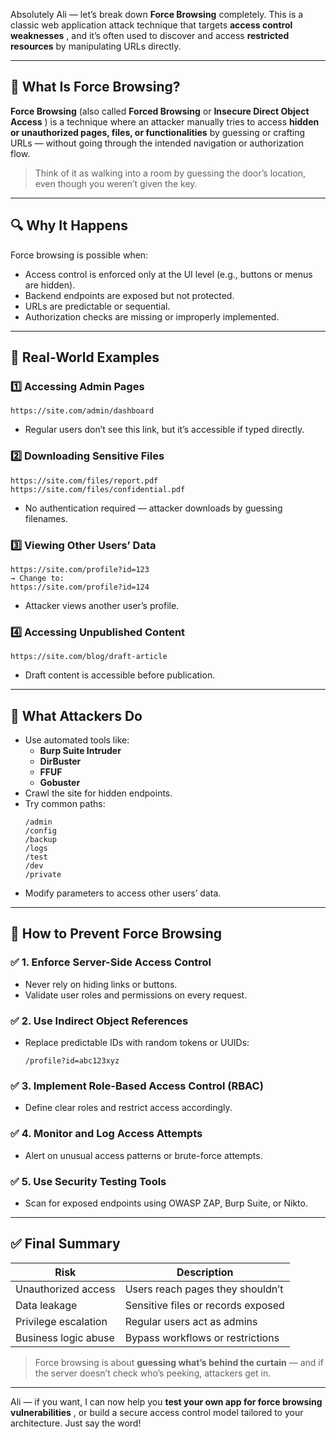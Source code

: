 Absolutely Ali — let’s break down **Force Browsing** completely. This is a classic web application attack technique that targets  **access control weaknesses** , and it’s often used to discover and access **restricted resources** by manipulating URLs directly.

---

## 🧠 What Is Force Browsing?

**Force Browsing** (also called **Forced Browsing** or  **Insecure Direct Object Access** ) is a technique where an attacker manually tries to access **hidden or unauthorized pages, files, or functionalities** by guessing or crafting URLs — without going through the intended navigation or authorization flow.

> Think of it as walking into a room by guessing the door’s location, even though you weren’t given the key.

---

## 🔍 Why It Happens

Force browsing is possible when:

* Access control is enforced only at the UI level (e.g., buttons or menus are hidden).
* Backend endpoints are exposed but not protected.
* URLs are predictable or sequential.
* Authorization checks are missing or improperly implemented.

---

## 🧪 Real-World Examples

### 1️⃣ Accessing Admin Pages

```plaintext
https://site.com/admin/dashboard
```

* Regular users don’t see this link, but it’s accessible if typed directly.

### 2️⃣ Downloading Sensitive Files

```plaintext
https://site.com/files/report.pdf
https://site.com/files/confidential.pdf
```

* No authentication required — attacker downloads by guessing filenames.

### 3️⃣ Viewing Other Users’ Data

```plaintext
https://site.com/profile?id=123
→ Change to:
https://site.com/profile?id=124
```

* Attacker views another user’s profile.

### 4️⃣ Accessing Unpublished Content

```plaintext
https://site.com/blog/draft-article
```

* Draft content is accessible before publication.

---

## 🧨 What Attackers Do

* Use automated tools like:
  * **Burp Suite Intruder**
  * **DirBuster**
  * **FFUF**
  * **Gobuster**
* Crawl the site for hidden endpoints.
* Try common paths:
  ```
  /admin
  /config
  /backup
  /logs
  /test
  /dev
  /private
  ```
* Modify parameters to access other users’ data.

---

## 🔐 How to Prevent Force Browsing

### ✅ 1. Enforce Server-Side Access Control

* Never rely on hiding links or buttons.
* Validate user roles and permissions on every request.

### ✅ 2. Use Indirect Object References

* Replace predictable IDs with random tokens or UUIDs:
  ```
  /profile?id=abc123xyz
  ```

### ✅ 3. Implement Role-Based Access Control (RBAC)

* Define clear roles and restrict access accordingly.

### ✅ 4. Monitor and Log Access Attempts

* Alert on unusual access patterns or brute-force attempts.

### ✅ 5. Use Security Testing Tools

* Scan for exposed endpoints using OWASP ZAP, Burp Suite, or Nikto.

---

## ✅ Final Summary

| Risk                 | Description                        |
| -------------------- | ---------------------------------- |
| Unauthorized access  | Users reach pages they shouldn’t  |
| Data leakage         | Sensitive files or records exposed |
| Privilege escalation | Regular users act as admins        |
| Business logic abuse | Bypass workflows or restrictions   |

> Force browsing is about **guessing what’s behind the curtain** — and if the server doesn’t check who’s peeking, attackers get in.

---

Ali — if you want, I can now help you  **test your own app for force browsing vulnerabilities** , or build a secure access control model tailored to your architecture. Just say the word!
